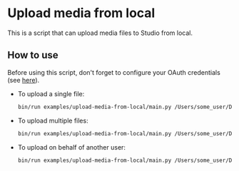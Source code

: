 # Upload media from local

This is a script that can upload media files to Studio from local.

## How to use

Before using this script, don't forget to configure your OAuth credentials (see [here](../../README.md#authorization)).

- To upload a single file:

  ```bash
  bin/run examples/upload-media-from-local/main.py /Users/some_user/Desktop/media/file.mp4
  ```

- To upload multiple files:

  ```bash
  bin/run examples/upload-media-from-local/main.py /Users/some_user/Desktop/media/*
  ```

- To upload on behalf of another user:

  ```bash
  bin/run examples/upload-media-from-local/main.py /Users/some_user/Desktop/media/file.mp4 --user-id 3
  ```
